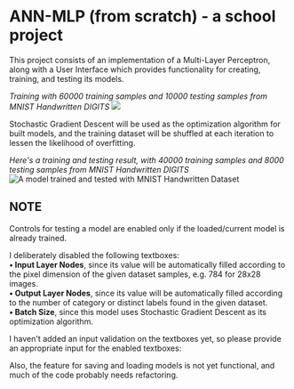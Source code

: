 # ANN-MLP (from scratch) - a school project
This project consists of an implementation of a Multi-Layer Perceptron, along with a User Interface which provides functionality for creating, training, and testing its models.

*Training with 60000 training samples and 10000 testing samples from MNIST Handwritten DIGITS*
![](https://github.com/JBhrayn/NN_PROGLAN/blob/main/Resources/Test/On%20Training.png)

Stochastic Gradient Descent will be used as the optimization algorithm for built models, and the training dataset will be shuffled at each iteration to lessen the likelihood of overfitting.

*Here's a training and testing result, with 40000 training samples and 8000 testing samples from MNIST Handwritten DIGITS*
![A model trained and tested with MNIST Handwritten Dataset](https://github.com/JBhrayn/NN_PROGLAN/blob/main/Resources/Test/Manual%20Testing%20After%20Training%20and%20Testing.png)

## NOTE
Controls for testing a model are enabled only if the loaded/current model is already trained.

I deliberately disabled the following textboxes:  
**• Input Layer Nodes**, since its value will be automatically filled according to the pixel dimension of the given dataset samples, e.g. 784 for 28x28 images.  
**• Output Layer Nodes**, since its value will be automatically filled according to the number of category or distinct labels found in the given dataset.  
**• Batch Size**, since this model uses Stochastic Gradient Descent as its optimization algorithm.  

I haven't added an input validation on the textboxes yet, so please provide an appropriate input for the enabled textboxes:

Also, the feature for saving and loading models is not yet functional, and much of the code probably needs refactoring.
